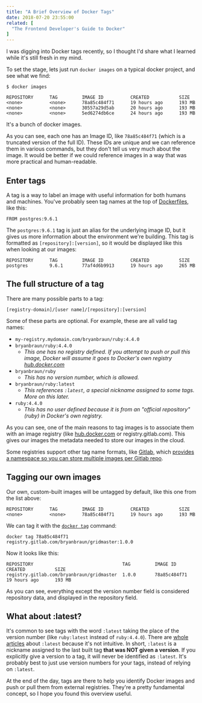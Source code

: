 ```yaml
---
title: "A Brief Overview of Docker Tags"
date: 2018-07-20 23:55:00
related: [
  "The Frontend Developer's Guide to Docker"
]
---
```


I was digging into Docker tags recently, so I thought I'd share what I learned while it's still fresh in my mind.

To set the stage, lets just run `docker images` on a typical docker project, and see what we find:

```
$ docker images

REPOSITORY      TAG         IMAGE ID          CREATED           SIZE
<none>          <none>      78a85c484f71      19 hours ago      193 MB
<none>          <none>      30557a29d5ab      20 hours ago      193 MB
<none>          <none>      5ed6274db6ce      24 hours ago      193 MB
```

It's a bunch of docker images.

As you can see, each one has an Image ID, like `78a85c484f71` (which is a truncated version of the full ID). These IDs are unique and we can reference them in various commands, but they don't tell us very much about the image. It would be better if we could reference images in a way that was more practical and human-readable.

## Enter tags

A tag is a way to label an image with useful information for both humans and machines. You've probably seen tag names at the top of [Dockerfiles](https://docs.docker.com/engine/reference/builder/), like this:

```
FROM postgres:9.6.1
```

The `postgres:9.6.1` tag is just an alias for the underlying image ID, but it gives us more information about the environment we're building. This tag is formatted as `[repository]:[version]`, so it would be displayed like this when looking at our images:

```
REPOSITORY      TAG         IMAGE ID          CREATED           SIZE
postgres        9.6.1       77af4d6b9913      19 hours ago      265 MB
```

## The full structure of a tag

There are many possible parts to a tag:

```
[registry-domain]/[user name]/[repository]:[version]
```

Some of these parts are optional. For example, these are all valid tag names:

- `my-registry.mydomain.com/bryanbraun/ruby:4.4.0`
- `bryanbraun/ruby:4.4.0`
  - _This one has no registry defined. If you attempt to push or pull this image, Docker will assume it goes to Docker's own registry [hub.docker.com](https://hub.docker.com/)_
- `bryanbraun/ruby`
  - _This has no version number, which is allowed._
- `bryanbraun/ruby:latest`
  - _This references `:latest`, a special nickname assigned to some tags. More on this&nbsp;later._
- `ruby:4.4.0`
  - _This has no user defined because it is from an "official repository" (ruby) in Docker's own registry._

As you can see, one of the main reasons to tag images is to associate them with an image registry (like [hub.docker.com](https://hub.docker.com/) or registry.gitlab.com). This gives our images the metadata needed to store our images in the cloud.

Some registries support other tag name formats, like [Gitlab](http://gitlab.com/), which [provides a namespace so you can store multiple images per Gitlab repo](https://gitlab.com/gitlab-org/gitlab-ce/issues/17801).

## Tagging our own images

Our own, custom-built images will be untagged by default, like this one from the list above:

```
REPOSITORY      TAG         IMAGE ID          CREATED           SIZE
<none>          <none>      78a85c484f71      19 hours ago      193 MB
```

We can tag it with the [`docker tag`](https://docs.docker.com/engine/reference/commandline/tag/) command:

```
docker tag 78a85c484f71 registry.gitlab.com/bryanbraun/gridmaster:1.0.0
```

Now it looks like this:

```
REPOSITORY                                 TAG         IMAGE ID          CREATED           SIZE
registry.gitlab.com/bryanbraun/gridmaster  1.0.0       78a85c484f71      19 hours ago      193 MB
```

As you can see, everything except the version number field is considered repository data, and displayed in the repository field.

## What about :latest?

It's common to see tags with the word `:latest` taking the place of the version number (like `ruby:latest` instead of `ruby:4.4.0`). There are [whole articles](https://medium.com/@mccode/the-misunderstood-docker-tag-latest-af3babfd6375) about `:latest` because it's not intuitive. In short, `:latest` is a nickname assigned to the last built tag **that was NOT given a version**. If you explicitly give a version to a tag, it will never be identified as `:latest`. It's probably best to just use version numbers for your tags, instead of relying on `:latest`.

At the end of the day, tags are there to help you identify Docker images and push or pull them from external registries. They're a pretty fundamental concept, so I hope you found this overview useful.
